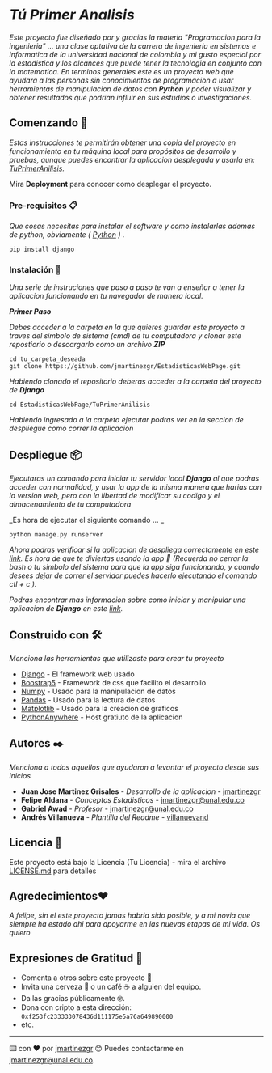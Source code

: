 # _Tú Primer Analisis_

_Este proyecto fue diseñado por y gracias la materia "Programacion para la ingenieria" ... una clase optativa de la carrera de ingenieria en sistemas e informatica de la universidad nacional de colombia y mi gusto especial por la estadistica y los alcances que puede tener la tecnologia en conjunto con la matematica. En terminos generales este es un proyecto web que ayudara a las personas sin conocimientos de programacion a usar herramientas de manipulacion de datos con **Python** y poder visualizar y obtener resultados que podrian influir en sus estudios o investigaciones._

## Comenzando 🚀

_Estas instrucciones te permitirán obtener una copia del proyecto en funcionamiento en tu máquina local para propósitos de desarrollo y pruebas, aunque puedes encontrar la aplicacion desplegada y usarla en: [TuPrimerAnilisis]()._

Mira **Deployment** para conocer como desplegar el proyecto.

### Pre-requisitos 📋

_Que cosas necesitas para instalar el software y como instalarlas ademas de python, obviamente ( [Python](https://www.python.org/downloads/) ) ._

```
pip install django
```

### Instalación 🔧

_Una serie de instruciones que paso a paso te van a enseñar a tener la aplicacion funcionando en tu navegador de manera local._

_**Primer Paso**_

_Debes acceder a la carpeta en la que quieres guardar este proyecto a traves del simbolo de sistema (cmd) de tu computadora y clonar este repostiorio o descargarlo como un archivo **ZIP**_

```
cd tu_carpeta_deseada
git clone https://github.com/jmartinezgr/EstadisticasWebPage.git
```

_Habiendo clonado el repositorio deberas acceder a la carpeta del proyecto de **Django**_

```
cd EstadisticasWebPage/TuPrimerAnilisis
```

_Habiendo ingresado a la carpeta ejecutar podras ver en la seccion de despliegue como correr la aplicacion_

## Despliegue 📦

_Ejecutaras un comando para iniciar tu servidor local **Django** al que podras acceder con normalidad, y usar la app de la misma manera que harias con la version web, pero con la libertad de modificar su codigo y el almacenamiento de tu computadora_

_Es hora de ejecutar el siguiente comando ... _

```
python manage.py runserver
```

_Ahora podras verificar si la aplicacion de despliega correctamente en este [link](http://127.0.0.1:8000/). Es hora de que te diviertas usando la app 🙂 (Recuerda no cerrar la bash o tu simbolo del sistema para que la app siga funcionando, y cuando desees dejar de correr el servidor puedes hacerlo ejecutando el comando ctl + c )._

_Podras encontrar mas informacion sobre como iniciar y manipular una aplicacion de **Django** en este [link]()._

## Construido con 🛠️

_Menciona las herramientas que utilizaste para crear tu proyecto_

* [Django](http://www.dropwizard.io/1.0.2/docs/) - El framework web usado
* [Boostrap5](https://maven.apache.org/) - Framework de css que facilito el desarrollo
* [Numpy](https://rometools.github.io/rome/) - Usado para la manipulacion de datos
* [Pandas](https://rometools.github.io/rome/) - Usado para la lectura de datos
* [Matplotlib](https://rometools.github.io/rome/) - Usado para la creacion de graficos
* [PythonAnywhere](https://rometools.github.io/rome/) - Host gratiuto de la aplicacion

## Autores ✒️

_Menciona a todos aquellos que ayudaron a levantar el proyecto desde sus inicios_

* **Juan Jose Martinez Grisales** - *Desarrollo de la aplicacion* - [jmartinezgr](https://github.com/jmartinezgr)
* **Felipe Aldana** - *Conceptos Estadisticos* - [jmartinezgr@unal.edu.co](mailto:jmartinezgr@unal.edu.co)
* **Gabriel Awad** - *Profesor* - [jmartinezgr@unal.edu.co](mailto:jmartinezgr@unal.edu.co)
* **Andrés Villanueva** - *Plantilla del Readme* - [villanuevand](https://github.com/villanuevand)

## Licencia 📄

Este proyecto está bajo la Licencia (Tu Licencia) - mira el archivo [LICENSE.md](LICENSE.md) para detalles

## Agredecimientos❤️

_A felipe, sin el este proyecto jamas habria sido posible, y a mi novia que siempre ha estado ahi para apoyarme en las nuevas etapas de mi vida. Os quiero_

## Expresiones de Gratitud 🎁

* Comenta a otros sobre este proyecto 📢
* Invita una cerveza 🍺 o un café ☕ a alguien del equipo.
* Da las gracias públicamente 🤓.
* Dona con cripto a esta dirección: `0xf253fc233333078436d111175e5a76a649890000`
* etc.

---

⌨️ con ❤️ por [jmartinezgr](https://github.com/jmartinezgr) 😊 Puedes contactarme en [jmartinezgr@unal.edu.co](mailto:jmartinezgr@unal.edu.co).
